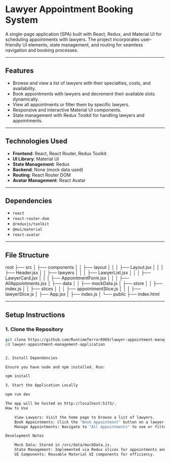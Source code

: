 # Lawyer Appointment Booking System

A single-page application (SPA) built with React, Redux, and Material UI for scheduling appointments with lawyers. The project incorporates user-friendly UI elements, state management, and routing for seamless navigation and booking processes.

---

## **Features**

- Browse and view a list of lawyers with their specialties, costs, and availability.
- Book appointments with lawyers and decrement their available slots dynamically.
- View all appointments or filter them by specific lawyers.
- Responsive and interactive Material UI components.
- State management with Redux Toolkit for handling lawyers and appointments.

---

## **Technologies Used**

- **Frontend**: React, React Router, Redux Toolkit
- **UI Library**: Material UI
- **State Management**: Redux
- **Backend**: None (mock data used)
- **Routing**: React Router DOM
- **Avatar Management**: React Avatar

---

## **Dependencies**

- `react`
- `react-router-dom`
- `@reduxjs/toolkit`
- `@mui/material`
- `react-avatar`

---

## **File Structure**

root ├── src │ ├── components │ │ ├── layout │ │ │ ├── Layout.jsx │ │ │ ├── Header.jsx │ │ ├── lawyers │ │ │ ├── LawyerList.jsx │ │ │ ├── LawyerCard.jsx │ │ │ ├── AppointmentForm.jsx │ │ │ ├── AllAppointments.jsx │ ├── data │ │ ├── mockData.js │ ├── store │ │ ├── index.js │ │ ├── slices │ │ │ ├── appointmentSlice.js │ │ │ ├── lawyerSlice.js │ ├── App.jsx │ ├── index.js │ └── public ├── index.html

---

## **Setup Instructions**

### **1. Clone the Repository**

```bash
git clone https://github.com/RuntimeTerror6969/lawyer-appointment-management-application
cd lawyer-appointment-management-application


2. Install Dependencies

Ensure you have node and npm installed. Run:

npm install

3. Start the Application Locally

npm run dev

The app will be hosted on http://localhost:5173/.
How to Use

    View Lawyers: Visit the home page to browse a list of lawyers.
    Book Appointments: Click the "Book Appointment" button on a lawyer card to fill in details.
    Manage Appointments: Navigate to "All Appointments" to see or filter all booked appointments.

Development Notes

    Mock Data: Stored in /src/data/mockData.js.
    State Management: Implemented via Redux slices for appointments and lawyers.
    UI Components: Reusable Material UI components for efficiency.
```

